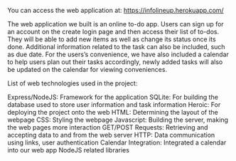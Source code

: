 You can access the web application at: https://infolineup.herokuapp.com/

The web application we built is an online to-do app. Users can sign up for an account on the create login page and then access their list of to-dos. They will be able to add new items as well as change its status once its done. Additional information related to the task can also be included, such as due date. For the users’s convenience, we have also included a calendar to help users plan out their tasks accordingly, newly added tasks will also be updated on the calendar for viewing conveniences.

List of web technologies used in the project:

Express/NodeJS: Framework for the application
SQLite: For building the database used to store user information and task information
Heroic: For deploying the project onto the web
HTML: Determining the layout of the webpage
CSS: Styling the webpage
Javascript: Building the server, making the web pages more interaction
GET/POST Requests: Retrieving and accepting data to and from the web server
HTTP: Data communication using links, user authentication
Calendar Integration: Integrated a calendar into our web app
NodeJS related libraries
